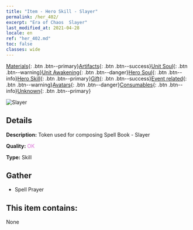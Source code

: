 ```yaml
---
title: "Item - Hero Skill - Slayer"
permalink: /her_402/
excerpt: "Era of Chaos  Slayer"
last_modified_at: 2021-04-28
locale: en
ref: "her_402.md"
toc: false
classes: wide
---
```

 [Materials](/Items/){: .btn .btn--primary}[Artifacts](/Items/Artifacts/){: .btn .btn--success}[Unit Soul](/Items/UnitSoul/){: .btn .btn--warning}[Unit Awakening](/Items/UnitAwakening/){: .btn .btn--danger}[Hero Soul](/Items/HeroSoul/){: .btn .btn--info}[Hero Skill](/Items/HeroSkill/){: .btn .btn--primary}[Gift](/Items/Gift/){: .btn .btn--success}[Event related](/Items/Events/){: .btn .btn--warning}[Avatars](/Items/Avatars/){: .btn .btn--danger}[Consumables](/Items/Consumables/){: .btn .btn--info}[Unknown](/Items/Unknown/){: .btn .btn--primary}

 ![Slayer](/images/t/ps_tuluchengxing.png)

## Details
 **Description:** Token used for composing Spell Book - Slayer

 **Quality:** <span style="color: #DA70D6">OK</span>

 **Type:** Skill

## Gather

*    Spell Prayer 

## This item contains:

  None

